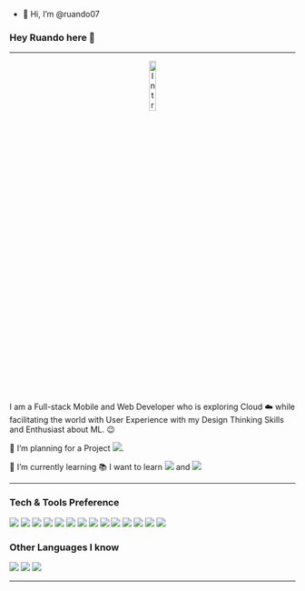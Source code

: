 - 👋 Hi, I’m @ruando07

### Hey Ruando here 👋

---

<p align="center">
  <img src="https://media.licdn.com/dms/image/v2/D4E03AQEkhElSu8hXcw/profile-displayphoto-shrink_400_400/profile-displayphoto-shrink_400_400/0/1732067359989?e=1737590400&v=beta&t=Qxus0biGXb4ERFW4BKyFoC2CroSVsAZzogra7q6cxAg" width="15%" title="Intro Card" alt="Intro Card">
</p>

I am a Full-stack Mobile and Web Developer who is exploring Cloud :cloud: while facilitating the world with User Experience with my Design Thinking Skills and Enthusiast about ML. :wink:
 
 🔭 I’m planning for a Project **<img src="http://img.shields.io/badge/-Google%20Cloud%20Platform-4285F4?style=flat&logo=google%20cloud&logoColor=white">**.
 
 🌱 I’m currently learning 
 :books: I want to learn <img src="https://img.shields.io/badge/-MongoDB-4DB33D?style=flat&logo=mongodb&logoColor=FFFFFF"> and <img src="https://img.shields.io/badge/-Python-black?style=flat&logo=python&logoColor=white"> 
 



---


### Tech & Tools Preference

<img src = "https://img.shields.io/badge/-HTML5-E34F26?style=flat&logo=html5&logoColor=white"> <img src = "https://img.shields.io/badge/-CSS3-1572B6?style=flat&logo=css3&logoColor=white">
<img src="https://img.shields.io/badge/-Bootstrap-563D7C?style=flat&logo=bootstrap&logoColor=white">
<img src="https://img.shields.io/badge/-JavaScript-eed718?style=flat&logo=javascript&logoColor=ffffff">
<img src="https://img.shields.io/badge/-React-000000?style=flat&logo=react&logoColor=00c8ff">
<img src="https://img.shields.io/badge/-MySQL-F29111?style=flat&logo=mysql&logoColor=FFFFFF">
<img src="https://img.shields.io/badge/-Express.js-787878?style=flat">
<img src="https://img.shields.io/badge/-Node.js-3C873A?style=flat&logo=Node.js&logoColor=white">
<img src="https://img.shields.io/badge/-Firebase-FFA611?style=flat&logo=firebase&logoColor=FFFFFF">
<img src="https://img.shields.io/badge/-Progressive Web Apps-5A0FC8?style=flat">
<img src="http://img.shields.io/badge/-Git-F1502F?style=flat&logo=git&logoColor=FFFFFF">
<img src="http://img.shields.io/badge/-Github-000000?style=flat&logo=github&logoColor=FFFFFF">
<img src="http://img.shields.io/badge/-VS%20Code-007ACC?style=flat&logo=visual%20studio%20code&logoColor=white">
<img src="http://img.shields.io/badge/-Vercel-black?style=flat&logo=vercel&logoColor=white">

### Other Languages I know
<img src="http://img.shields.io/badge/-Java-F89820?style=flat&logo=java&logoColor=white"> <img src="https://img.shields.io/badge/-C%20&%20C++-659ad2?style=flat&logo=c%2B%2B&logoColor=ffffff"> <img src="[https://img.shields.io/badge/-C%20&%20C++-659ad2?style=flat&logo=c%2B%2B&logoColor=ffffff](https://ih1.redbubble.net/image.949520337.0025/st,small,507x507-pad,600x600,f8f8f8.jpg)"> 

---



<!---
ruando07/ruando07 is a ✨ special ✨ repository because its `README.md` (this file) appears on your GitHub profile.
You can click the Preview link to take a look at your changes.
--->
